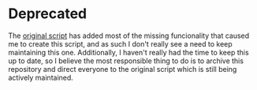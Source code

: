 # Deprecated
The [original script](https://github.com/Nyr/openvpn-install) has added most of the missing funcionality that caused me to create this script, and as such I don't really see a need to keep maintaining this one. Additionally, I haven't really had the time to keep this up to date, so I believe the most responsible thing to do is to archive this repository and direct everyone to the original script which is still being actively maintained.
